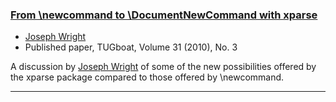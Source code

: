 

### [From \newcommand to \DocumentNewCommand with xparse](http://tug.org/TUGboat/tb31-3/tb99wright.pdf)

+ [Joseph Wright]({{site.baseurl}}/about/team/#joseph-wright)
+ Published paper, TUGboat, Volume 31 (2010), No. 3

A discussion by [Joseph Wright]({{site.baseurl}}/about/team/#joseph-wright) of some of
the new possibilities offered by the xparse package compared to those offered by \newcommand.

***

